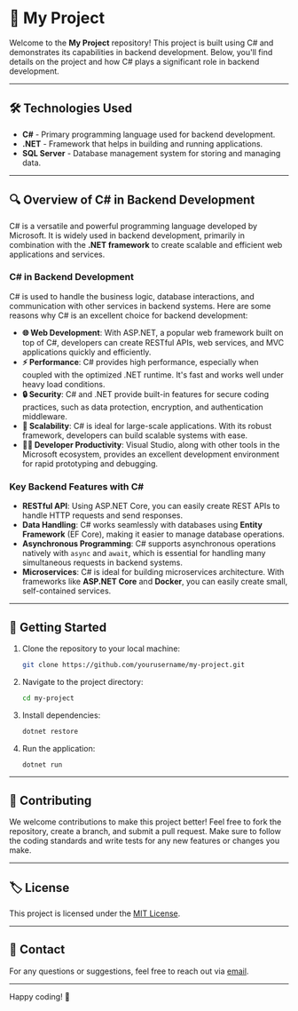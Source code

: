 # 📂 My Project

Welcome to the **My Project** repository! This project is built using C# and demonstrates its capabilities in backend development. Below, you'll find details on the project and how C# plays a significant role in backend development.

---

## 🛠️ Technologies Used

- **C#** - Primary programming language used for backend development.
- **.NET** - Framework that helps in building and running applications.
- **SQL Server** - Database management system for storing and managing data.

---

## 🔍 Overview of C# in Backend Development

C# is a versatile and powerful programming language developed by Microsoft. It is widely used in backend development, primarily in combination with the **.NET framework** to create scalable and efficient web applications and services. 

### C# in Backend Development

C# is used to handle the business logic, database interactions, and communication with other services in backend systems. Here are some reasons why C# is an excellent choice for backend development:

- **🌐 Web Development**: With ASP.NET, a popular web framework built on top of C#, developers can create RESTful APIs, web services, and MVC applications quickly and efficiently.
- **⚡ Performance**: C# provides high performance, especially when coupled with the optimized .NET runtime. It's fast and works well under heavy load conditions.
- **🔒 Security**: C# and .NET provide built-in features for secure coding practices, such as data protection, encryption, and authentication middleware.
- **🔄 Scalability**: C# is ideal for large-scale applications. With its robust framework, developers can build scalable systems with ease.
- **🧑‍💻 Developer Productivity**: Visual Studio, along with other tools in the Microsoft ecosystem, provides an excellent development environment for rapid prototyping and debugging.

### Key Backend Features with C#

- **RESTful API**: Using ASP.NET Core, you can easily create REST APIs to handle HTTP requests and send responses. 
- **Data Handling**: C# works seamlessly with databases using **Entity Framework** (EF Core), making it easier to manage database operations.
- **Asynchronous Programming**: C# supports asynchronous operations natively with `async` and `await`, which is essential for handling many simultaneous requests in backend systems.
- **Microservices**: C# is ideal for building microservices architecture. With frameworks like **ASP.NET Core** and **Docker**, you can easily create small, self-contained services.

---

## 🚀 Getting Started

1. Clone the repository to your local machine:
    ```bash
    git clone https://github.com/yourusername/my-project.git
    ```

2. Navigate to the project directory:
    ```bash
    cd my-project
    ```

3. Install dependencies:
    ```bash
    dotnet restore
    ```

4. Run the application:
    ```bash
    dotnet run
    ```

---

## 📝 Contributing

We welcome contributions to make this project better! Feel free to fork the repository, create a branch, and submit a pull request. Make sure to follow the coding standards and write tests for any new features or changes you make.

---

## 🏷️ License

This project is licensed under the [MIT License](LICENSE).

---

## 📧 Contact

For any questions or suggestions, feel free to reach out via [email](sabagg790@gmail.com).

---

Happy coding! 🎉
